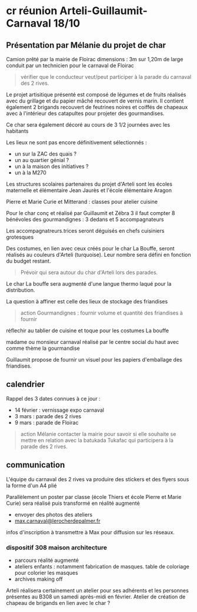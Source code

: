# cr réunion Arteli-Guillaumit-Carnaval 18/10

## Présentation par Mélanie du projet de char

Camion prêté par la mairie de Floirac
dimensions : 3m sur 1,20m de large
conduit par un technicien pour le carnaval de Floirac

> vérifier que le conducteur veut/peut participer à la parade du carnaval des 2 rives.

Le projet artisitique présenté est composé de légumes et de fruits réalisés avec du grillage et du papier mâché recouvert de vernis marin. Il contient également 2 brigands recouvert de feutrines noires et coiffés de chapeaux avec à l'intérieur des catapultes pour projeter des gourmandises.

Ce char sera également décoré au cours de 3 1/2 journées avec les habitants

Les lieux ne sont pas encore définitivement sélectionnés :

* un sur la ZAC des quais ?
* un au quartier génial ?
* un à la maison des initiatives ?
* un à la M270

Les structures scolaires partenaires du projet d'Arteli sont les écoles maternelle et élémentaire Jean Jaurès et l'école élémentaire Aragon

Pierre et Marie Curie et Mitterand : classes pour atelier cuisine

Pour le char conç et réalisé par Guillaumit et Zébra 3 il faut compter 8 bénévoles des gourmandignes : 3 dedans et 5 accompagnateurs

Les accompagnatreurs.trices seront déguisés en chefs cuisiniers grotesques

Des costumes, en lien avec ceux créés pour le char La Bouffe, seront réalisés au couleurs d'Arteli (turquoise). Leur nombre sera défini en fonction du budget restant.

> Prévoir qui sera autour du char d'Arteli lors des parades.

Le char La bouffe sera augmenté d'une langue thermo laqué pour la distribution.

La question à affiner est celle des lieux de stockage des friandises

> action Gourmandignes : fournir volume et quantité des friandises à fournir

réflechir au tablier de cuisine et toque pour les costumes La bouffe

madame ou monsieur carnaval réalisé par le centre social du haut avec comme thème la gourmandise

Guillaumit propose de fournir un visuel pour les papiers d'emballage des friandises.

## calendrier

Rappel des 3 dates connues à ce jour :

* 14 février : vernissage expo carnaval
* 3 mars : parade des 2 rives
* 9 mars : parade de Floirac

> action Mélanie contacter la mairie pour savoir si elle souhaite se mettre en relation avec la batukada Tukafac qui participera à la parade des 2 rives.

## communication

L'équipe du carnaval des 2 rives va produire des stickers et des flyers sous la forme d'un A4 plié

Parallèlement un poster par classe (école Thiers et école Pierre et Marie Curie) sera réalisé puis transformé en réalité augmenté

* envoyer des photos des ateliers
* max.carnaval@lerocherdepalmer.fr

infos d'inscription à transmettre à Max pour diffusion sur les réseaux.

### dispositif 308 maison architecture

* parcours réalité augmenté
* ateliers enfants : notamment fabrication de masques. table de coloriage pour colorier les masques
* archives making off

Arteli réalisera certainement un atelier pour ses adhérents et les personnes présentes au B308 un samedi après-midi en février. Atelier de création de chapeau de brigands en lien avec le char ?